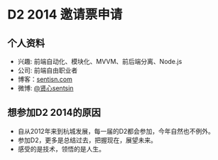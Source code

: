 # D2 2014 邀请票申请

## 个人资料

- 兴趣: 前端自动化、模块化、MVVM、前后端分离、Node.js
- 公司: 前端自由职业者
- 博客：[sentisn.com](http://sentsin.com/)
- 微博: [@贤心sentsin](http://weibo.com/SentsinXu)

## 想参加D2 2014的原因

- 自从2012年来到杭城发展，每一届的D2都会参加，今年自然也不例外。
- 参加D2，更多是总结过去，把握现在，展望未来。
- 感受的是技术，领悟的是人生。



